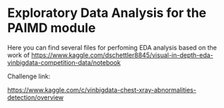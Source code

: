 # Exploratory Data Analysis for the PAIMD module

Here you can find several files for perfoming EDA analysis based on the work of https://www.kaggle.com/dschettler8845/visual-in-depth-eda-vinbigdata-competition-data/notebook

Challenge link:

https://www.kaggle.com/c/vinbigdata-chest-xray-abnormalities-detection/overview 
